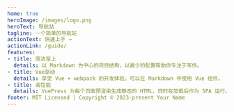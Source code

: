 ```yaml
---
home: true
heroImage: /images/logo.png
heroText: 导航站
tagline: 一个简单的导航站
actionText: 快速上手 →
actionLink: /guide/
features:
- title: 简洁至上
  details: 以 Markdown 为中心的项目结构，以最少的配置帮助你专注于写作。
- title: Vue驱动
  details: 享受 Vue + webpack 的开发体验，可以在 Markdown 中使用 Vue 组件。
- title: 高性能
  details: VuePress 为每个页面预渲染生成静态的 HTML，同时在加载后作为 SPA 运行。
footer: MIT Licensed | Copyright © 2023-present Your Name
---
```


<NavLinks />

